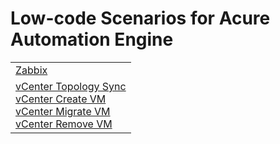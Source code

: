 # Low-code Scenarios for Acure Automation Engine

|                                                                                                                                                                                                                                                    |
|----------------------------------------------------------------------------------------------------------------------------------------------------------------------------------------------------------------------------------------------------|
| [Zabbix](./Zabbix/Zabbix%20Create%20Topology%20from%20Zabbix.txt)                                                                                                                                                                                  |
| [vCenter Topology Sync](./vCenter/vCenter%20Topology.txt)<br>[vCenter Create VM](./vCenter/vCenter%20VM%20Created.txt)<br>[vCenter Migrate VM](./vCenter/vCenter%20VM%20Migrated.txt)<br>[vCenter Remove VM](./vCenter/vCenter%20VM%20Removed.txt) |
